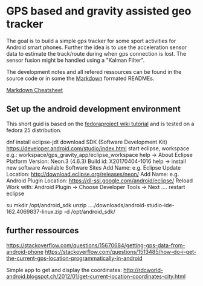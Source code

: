 # GPS based and gravity assisted geo tracker
The goal is to build a simple gps tracker for some sport activities for Android smart phones. Further the idea is to use the acceleration sensor data to estimate the track/route during when gps connection is lost. The sensor fusion might be handled using a "Kalman Filter".

The development notes and all refered ressources can be found in the source code or in some the [Markdown](https://en.wikipedia.org/wiki/Markdown) formated READMEs.

[Markdown Cheatsheet](https://github.com/adam-p/markdown-here/wiki/Markdown-Cheatsheet)

## Set up the android development environment
This short guid is based on the [fedoraproject wiki tutorial](https://fedoraproject.org/wiki/HOWTO_Setup_Android_Development) and is tested on a fedora 25 distribution.

dnf install eclipse-jdt
download SDK (Software Development Kit) https://developer.android.com/studio/index.html
start eclipse, workspace e.g.: workspace/gps_gravity_app/eclipse_workspace
help -> About Eclipse Platform
	Version: Neon.3 (4.6.3)
	Build id: X20170404-1016
help -> install new software
	Available Software Sites 
		Add
			Name: e.g. Eclipse Update
			Location: http://download.eclipse.org/releases/neon/
		Add
			Name: e.g. Android Plugin
			Location: https://dl-ssl.google.com/android/eclipse/
		Reload
	Work with: Android Plugin -> Choose Developer Tools -> Next ....
restart eclipse

su
mkdir /opt/android_sdk
unzip ..../downloads/android-studio-ide-162.4069837-linux.zip  -d /opt/android_sdk/


## further ressources

https://stackoverflow.com/questions/15670684/getting-gps-data-from-android-phone
https://stackoverflow.com/questions/1513485/how-do-i-get-the-current-gps-location-programmatically-in-android

Simple app to get and display the coordinates:
http://rdcworld-android.blogspot.ch/2012/01/get-current-location-coordinates-city.html 
